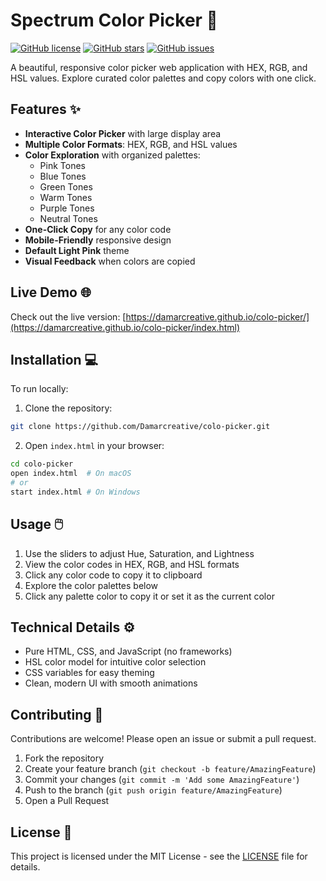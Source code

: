 # Spectrum Color Picker 🎨

[![GitHub license](https://img.shields.io/github/license/Damarcreative/colo-picker)](https://github.com/Damarcreative/colo-picker/blob/main/LICENSE)
[![GitHub stars](https://img.shields.io/github/stars/Damarcreative/colo-picker)](https://github.com/Damarcreative/colo-picker/stargazers)
[![GitHub issues](https://img.shields.io/github/issues/Damarcreative/colo-picker)](https://github.com/Damarcreative/colo-picker/issues)

A beautiful, responsive color picker web application with HEX, RGB, and HSL values. Explore curated color palettes and copy colors with one click.


## Features ✨

- **Interactive Color Picker** with large display area
- **Multiple Color Formats**: HEX, RGB, and HSL values
- **Color Exploration** with organized palettes:
  - Pink Tones
  - Blue Tones
  - Green Tones
  - Warm Tones
  - Purple Tones
  - Neutral Tones
- **One-Click Copy** for any color code
- **Mobile-Friendly** responsive design
- **Default Light Pink** theme
- **Visual Feedback** when colors are copied

## Live Demo 🌐

Check out the live version: [https://damarcreative.github.io/colo-picker/](https://damarcreative.github.io/colo-picker/index.html)

## Installation 💻

To run locally:

1. Clone the repository:
```bash
git clone https://github.com/Damarcreative/colo-picker.git
```

2. Open `index.html` in your browser:
```bash
cd colo-picker
open index.html  # On macOS
# or
start index.html # On Windows
```

## Usage 🖱️

1. Use the sliders to adjust Hue, Saturation, and Lightness
2. View the color codes in HEX, RGB, and HSL formats
3. Click any color code to copy it to clipboard
4. Explore the color palettes below
5. Click any palette color to copy it or set it as the current color

## Technical Details ⚙️

- Pure HTML, CSS, and JavaScript (no frameworks)
- HSL color model for intuitive color selection
- CSS variables for easy theming
- Clean, modern UI with smooth animations

## Contributing 🤝

Contributions are welcome! Please open an issue or submit a pull request.

1. Fork the repository
2. Create your feature branch (`git checkout -b feature/AmazingFeature`)
3. Commit your changes (`git commit -m 'Add some AmazingFeature'`)
4. Push to the branch (`git push origin feature/AmazingFeature`)
5. Open a Pull Request

## License 📄

This project is licensed under the MIT License - see the [LICENSE](LICENSE) file for details.
